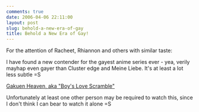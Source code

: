 ```yaml
---
comments: true
date: 2006-04-06 22:11:00
layout: post
slug: behold-a-new-era-of-gay
title: Behold a New Era of Gay!
---
```


For the attention of Racheet, Rhiannon and others with similar taste:  

I have found a new contender for the gayest anime series ever - yea, verily mayhap even gayer than Cluster edge and Meine Liebe.  It's at least a lot less subtle =S  

<a href="http://www.animesuki.com/series.php/790.html">Gakuen Heaven, aka "Boy's Love Scramble"</a>  

Unfortunately at least one other person may be required to watch this, since I don't think I can bear to watch it alone =S
